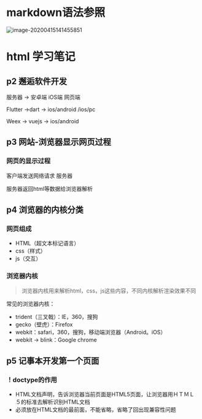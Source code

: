 # markdown语法参照

![image-20200415141455851](C:\Users\xq\AppData\Roaming\Typora\typora-user-images\image-20200415141455851.png)

# html 学习笔记

## p2 邂逅软件开发

服务器 -> 安卓端 iOS端 网页端

Flutter ->dart -> ios/android /ios/pc

Weex -> vuejs -> ios/android

## p3 网站-浏览器显示网页过程

### 网页的显示过程

客户端发送网络请求 服务器

服务器返回html等数据给浏览器解析

## p4 浏览器的内核分类

 ### 网页组成

- HTML（超文本标记语言）
- css（样式）
- js（交互）

### 浏览器内核

>  浏览器内核用来解析html，css，js这些内容，不同内核解析渲染效果不同

常见的浏览器内核：

- trident（三叉戟）：IE，360，搜狗
- gecko（壁虎）：Firefox
- webkit：safari，360，搜狗，移动端浏览器（Android。iOS）
- webkit -> blink：Google chrome

## p5 记事本开发第一个页面

### ！doctype的作用

- HTML文档声明，告诉浏览器当前页面是HTML5页面，让浏览器用ＨＴＭＬ５的标准去解析识别HTML文档
- 必须放在HTML文档的最前面，不能省略，省略了回出现兼容性问题